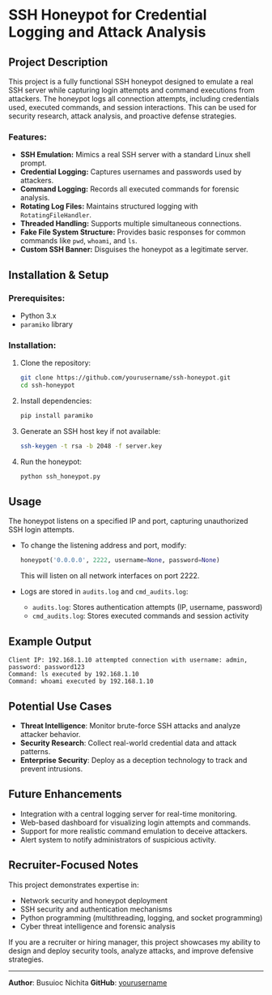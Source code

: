 # SSH Honeypot for Credential Logging and Attack Analysis

## Project Description
This project is a fully functional SSH honeypot designed to emulate a real SSH server while capturing login attempts and command executions from attackers. The honeypot logs all connection attempts, including credentials used, executed commands, and session interactions. This can be used for security research, attack analysis, and proactive defense strategies.

### Features:
- **SSH Emulation:** Mimics a real SSH server with a standard Linux shell prompt.
- **Credential Logging:** Captures usernames and passwords used by attackers.
- **Command Logging:** Records all executed commands for forensic analysis.
- **Rotating Log Files:** Maintains structured logging with `RotatingFileHandler`.
- **Threaded Handling:** Supports multiple simultaneous connections.
- **Fake File System Structure:** Provides basic responses for common commands like `pwd`, `whoami`, and `ls`.
- **Custom SSH Banner:** Disguises the honeypot as a legitimate server.

## Installation & Setup
### Prerequisites:
- Python 3.x
- `paramiko` library

### Installation:
1. Clone the repository:
   ```sh
   git clone https://github.com/yourusername/ssh-honeypot.git
   cd ssh-honeypot
   ```
2. Install dependencies:
   ```sh
   pip install paramiko
   ```
3. Generate an SSH host key if not available:
   ```sh
   ssh-keygen -t rsa -b 2048 -f server.key
   ```
4. Run the honeypot:
   ```sh
   python ssh_honeypot.py
   ```

## Usage
The honeypot listens on a specified IP and port, capturing unauthorized SSH login attempts.
- To change the listening address and port, modify:
  ```python
  honeypot('0.0.0.0', 2222, username=None, password=None)
  ```
  This will listen on all network interfaces on port 2222.

- Logs are stored in `audits.log` and `cmd_audits.log`:
  - `audits.log`: Stores authentication attempts (IP, username, password)
  - `cmd_audits.log`: Stores executed commands and session activity

## Example Output
```
Client IP: 192.168.1.10 attempted connection with username: admin, password: password123
Command: ls executed by 192.168.1.10
Command: whoami executed by 192.168.1.10
```

## Potential Use Cases
- **Threat Intelligence**: Monitor brute-force SSH attacks and analyze attacker behavior.
- **Security Research**: Collect real-world credential data and attack patterns.
- **Enterprise Security**: Deploy as a deception technology to track and prevent intrusions.

## Future Enhancements
- Integration with a central logging server for real-time monitoring.
- Web-based dashboard for visualizing login attempts and commands.
- Support for more realistic command emulation to deceive attackers.
- Alert system to notify administrators of suspicious activity.

## Recruiter-Focused Notes
This project demonstrates expertise in:
- Network security and honeypot deployment
- SSH security and authentication mechanisms
- Python programming (multithreading, logging, and socket programming)
- Cyber threat intelligence and forensic analysis

If you are a recruiter or hiring manager, this project showcases my ability to design and deploy security tools, analyze attacks, and improve defensive strategies.

---
**Author**: Busuioc Nichita
**GitHub**: [yourusername](https://github.com/Cioc-pixel)

